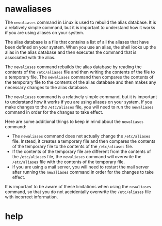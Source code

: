 # nawaliases

The `newaliases` command in Linux is used to rebuild the alias database. It is a relatively simple command, but it is important to understand how it works if you are using aliases on your system.

The alias database is a file that contains a list of all the aliases that have been defined on your system. When you use an alias, the shell looks up the alias in the alias database and then executes the command that is associated with the alias.

The `newaliases` command rebuilds the alias database by reading the contents of the `/etc/aliases` file and then writing the contents of the file to a temporary file. The `newaliases` command then compares the contents of the temporary file to the contents of the alias database and then makes any necessary changes to the alias database.

The `newaliases` command is a relatively simple command, but it is important to understand how it works if you are using aliases on your system. If you make changes to the `/etc/aliases` file, you will need to run the `newaliases` command in order for the changes to take effect.

Here are some additional things to keep in mind about the `newaliases` command:

* The `newaliases` command does not actually change the `/etc/aliases` file. Instead, it creates a temporary file and then compares the contents of the temporary file to the contents of the `/etc/aliases` file.
* If the contents of the temporary file are different from the contents of the `/etc/aliases` file, the `newaliases` command will overwrite the `/etc/aliases` file with the contents of the temporary file.
* If you are using a mail server, you will need to restart the mail server after running the `newaliases` command in order for the changes to take effect.

It is important to be aware of these limitations when using the `newaliases` command, so that you do not accidentally overwrite the `/etc/aliases` file with incorrect information.




# help 

```

```

